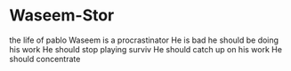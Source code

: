 # Waseem-Stor
the life of pablo
Waseem is a procrastinator
He is bad
he should be doing his work
He should stop playing surviv
He should catch up on his work
He should concentrate
